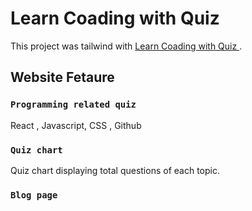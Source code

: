 # Learn Coading with Quiz

This project was tailwind with [Learn Coading with Quiz
](https://github.com/facebook/create-react-app).

## Website Fetaure



### `Programming related quiz`

React , Javascript, CSS , Github 

### `Quiz chart`

Quiz chart displaying total questions of each topic.

### `Blog page`




